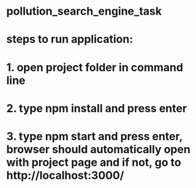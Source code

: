 # pollution_search_engine_task

# steps to run application:
# 1. open project folder in command line
# 2. type npm install and press enter
# 3. type npm start and press enter, browser should automatically open with project page and if not, go to http://localhost:3000/
